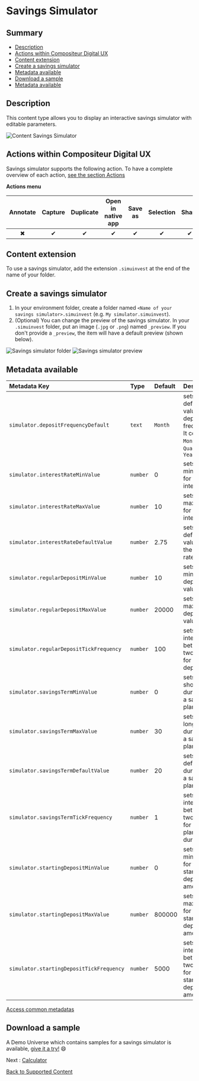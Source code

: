 # Savings Simulator

## Summary
* [Description](#description)
* [Actions within Compositeur Digital UX](#actions-within-compositeur-digital-ux)
* [Content extension](#content-extension)
* [Create a savings simulator](#create-a-savings-simulator)
* [Metadata available](#metadata-available)
* [Download a sample](#download-a-sample)
* [Metadata available](#metadata-available)

## Description

This content type allows you to display an interactive savings simulator with editable parameters.

![Content Savings Simulator](../../img/content_savings_simulator.JPG)

## Actions within Compositeur Digital UX

Savings simulator supports the following action. To have a complete overview of each action, [see the section Actions](actions.md)

**Actions menu**

| Annotate | Capture  | Duplicate | Open in native app | Save as  | Selection | Share    |
|:--------:|:--------:|:---------:|:------------------:|:--------:|:---------:|:--------:|
| &#x2716; | &#x2714; | &#x2714;  | &#x2714;           | &#x2714; | &#x2714;  | &#x2714; |

## Content extension

To use a savings simulator, add the extension `.simuinvest` at the end of the name of your folder.

## Create a savings simulator

1. In your environment folder, create a folder named `<Name of your savings simulator>.simuinvest` (e.g. `My simulator.simuinvest`).
1. (Optional) You can change the preview of the savings simulator. In your `.simuinvest` folder, put an image (`.jpg` or `.png`) named `_preview`. If you don't provide a `_preview`, the item will have a default preview (shown below).

![Savings simulator folder](../../img/content_savings_simulator_folder.JPG) ![Savings simulator preview](../../img/content_savings_simulator_preview.JPG)

## Metadata available

| Metadata Key                                 | Type     | Default            | Description |
|:-------------------------------------------- |:---------|:-------------------|:-|
| `simulator.depositFrequencyDefault`          | `text`   | `Month`            | sets the default value of the deposit frequency. It could be `Month`, `Quarter` or `Year` |
| `simulator.interestRateMinValue`             | `number` | 0                  | sets the min value for the interest rate |
| `simulator.interestRateMaxValue`             | `number` | 10                 | sets the max value for the interest rate |
| `simulator.interestRateDefaultValue`         | `number` | 2.75               | sets the default value for the interest rate |
| `simulator.regularDepositMinValue`           | `number` | 10                 | sets the minimum deposit value |
| `simulator.regularDepositMaxValue`           | `number` | 20000              | sets the maximum deposit value |
| `simulator.regularDepositTickFrequency`      | `number` | 100                | sets the interval between two values for a deposit |
| `simulator.savingsTermMinValue`              | `number` | 0                  | sets the shortest duration of a saving plan |
| `simulator.savingsTermMaxValue`              | `number` | 30                 | sets the longest duration of a saving plan |
| `simulator.savingsTermDefaultValue`          | `number` | 20                 | sets the default duration of a saving plan |
| `simulator.savingsTermTickFrequency`         | `number` | 1                  | sets the interval between two values for a saving plan duration |
| `simulator.startingDepositMinValue`          | `number` | 0                  | sets the min value for the starting deposit amount |
| `simulator.startingDepositMaxValue`          | `number` | 800000             | sets the max value for the starting deposit amount |
| `simulator.startingDepositTickFrequency`     | `number` | 5000               | sets the interval between two values for a starting deposit amount |

[Access common metadatas](../advanced_setting.md#summary)

## Download a sample

A Demo Universe which contains samples for a savings simulator is available, [give it a try!](../Demo-Universe.zip) &#x1f604;


Next : [Calculator](calculator.md)

[Back to Supported Content](index.md)
